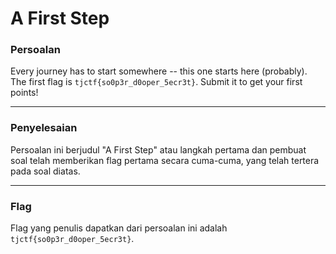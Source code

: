 # A First Step

### Persoalan

Every journey has to start somewhere -- this one starts here (probably).
The first flag is `tjctf{so0p3r_d0oper_5ecr3t}`. Submit it to get your first points!
____________________________________

### Penyelesaian

Persoalan ini berjudul "A First Step" atau langkah pertama dan pembuat soal telah memberikan flag pertama secara cuma-cuma, yang telah tertera pada soal diatas.
____________________________________

### Flag

Flag yang penulis dapatkan dari persoalan ini adalah `tjctf{so0p3r_d0oper_5ecr3t}`.
